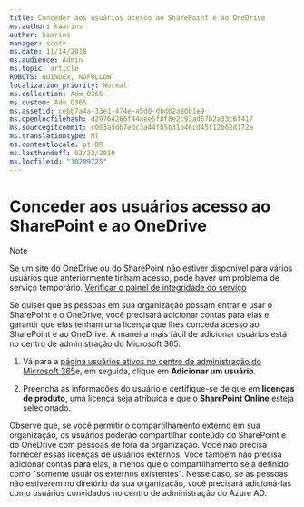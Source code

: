 ```yaml
---
title: Conceder aos usuários acesso ao SharePoint e ao OneDrive
ms.author: kaarins
author: kaarins
manager: scotv
ms.date: 11/14/2018
ms.audience: Admin
ms.topic: article
ROBOTS: NOINDEX, NOFOLLOW
localization_priority: Normal
ms.collection: Adm_O365
ms.custom: Adm_O365
ms.assetid: cebb7a4a-33e1-474e-a5d0-dbd02a80b1e9
ms.openlocfilehash: d29764266f44aee5f8f8e2c93ad67b2a33c6f417
ms.sourcegitcommit: c003a5db7edc3a44fb5b31b46cd45f12b62d172a
ms.translationtype: MT
ms.contentlocale: pt-BR
ms.lasthandoff: 02/22/2019
ms.locfileid: "30209725"
---
```

# <a name="give-users-access-to-sharepoint-and-onedrive"></a>Conceder aos usuários acesso ao SharePoint e ao OneDrive

> [!NOTE]
> Se um site do OneDrive ou do SharePoint não estiver disponível para vários usuários que anteriormente tinham acesso, pode haver um problema de serviço temporário. [Verificar o painel de integridade do serviço](https://portal.office.com/adminportal/home#/servicehealth)
  
Se quiser que as pessoas em sua organização possam entrar e usar o SharePoint e o OneDrive, você precisará adicionar contas para elas e garantir que elas tenham uma licença que lhes conceda acesso ao SharePoint e ao OneDrive. A maneira mais fácil de adicionar usuários está no centro de administração do Microsoft 365.
  
1. Vá para a [página usuários ativos no centro de administração do Microsoft 365](https://portal.office.com/adminportal/home#/users)e, em seguida, clique em **Adicionar um usuário**.
    
2. Preencha as informações do usuário e certifique-se de que em **licenças de produto**, uma licença seja atribuída e que o **SharePoint Online** esteja selecionado. 
    
Observe que, se você permitir o compartilhamento externo em sua organização, os usuários poderão compartilhar conteúdo do SharePoint e do OneDrive com pessoas de fora da organização. Você não precisa fornecer essas licenças de usuários externos. Você também não precisa adicionar contas para elas, a menos que o compartilhamento seja definido como "somente usuários externos existentes". Nesse caso, se as pessoas não estiverem no diretório da sua organização, você precisará adicioná-las como usuários convidados no centro de administração do Azure AD.
  

